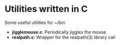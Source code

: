 # Utilities written in C

Some useful utilities for ~/bin

* __jigglemouse.c__: Periodically jiggles the mouse
* __realpath.c__: Wrapper for the realpath(3) library call
